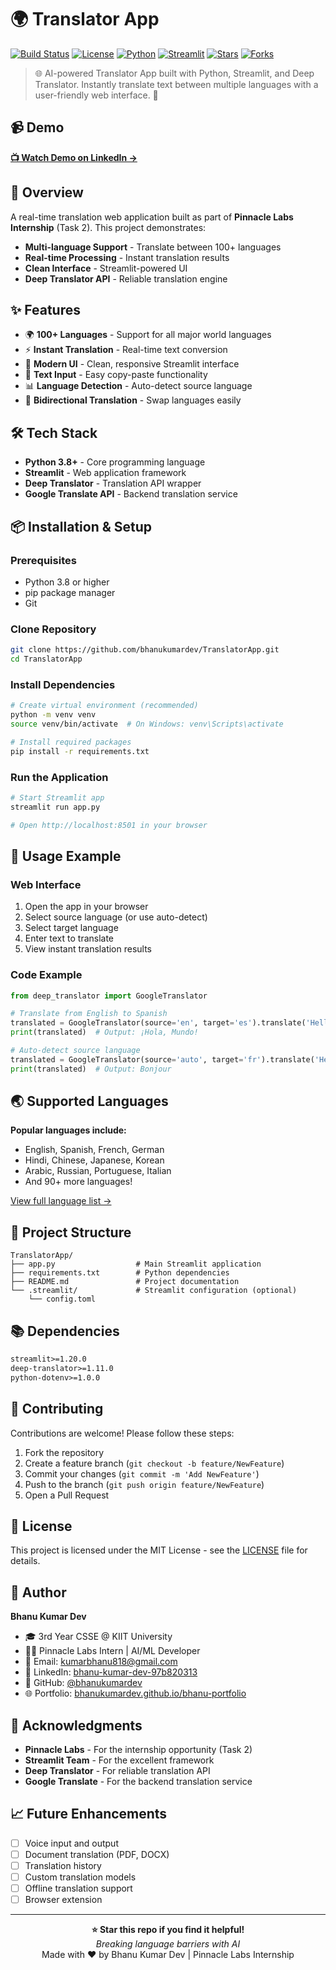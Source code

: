 # 🌍 Translator App

[![Build Status](https://img.shields.io/badge/build-passing-brightgreen)](https://github.com/bhanukumardev/TranslatorApp)
[![License](https://img.shields.io/badge/license-MIT-blue.svg)](LICENSE)
[![Python](https://img.shields.io/badge/Python-3776AB?logo=python&logoColor=white)](https://www.python.org/)
[![Streamlit](https://img.shields.io/badge/Streamlit-FF4B4B?logo=streamlit&logoColor=white)](https://streamlit.io/)
[![Stars](https://img.shields.io/github/stars/bhanukumardev/TranslatorApp?style=social)](https://github.com/bhanukumardev/TranslatorApp/stargazers)
[![Forks](https://img.shields.io/github/forks/bhanukumardev/TranslatorApp?style=social)](https://github.com/bhanukumardev/TranslatorApp/forks)

> 🌐 AI-powered Translator App built with Python, Streamlit, and Deep Translator. Instantly translate text between multiple languages with a user-friendly web interface. 🚀

## 📹 Demo

**[📺 Watch Demo on LinkedIn →](https://www.linkedin.com/posts/bhanu-kumar-dev-97b820313_pinnaclelabs-ai-python-activity-7340036639034929152-Telc?utm_source=share&utm_medium=member_desktop)**

## 🚀 Overview

A real-time translation web application built as part of **Pinnacle Labs Internship** (Task 2). This project demonstrates:

- **Multi-language Support** - Translate between 100+ languages
- **Real-time Processing** - Instant translation results
- **Clean Interface** - Streamlit-powered UI
- **Deep Translator API** - Reliable translation engine

## ✨ Features

- 🌍 **100+ Languages** - Support for all major world languages
- ⚡ **Instant Translation** - Real-time text conversion
- 🎨 **Modern UI** - Clean, responsive Streamlit interface
- 📝 **Text Input** - Easy copy-paste functionality
- 📊 **Language Detection** - Auto-detect source language
- 🔄 **Bidirectional Translation** - Swap languages easily

## 🛠️ Tech Stack

- **Python 3.8+** - Core programming language
- **Streamlit** - Web application framework
- **Deep Translator** - Translation API wrapper
- **Google Translate API** - Backend translation service

## 📦 Installation & Setup

### Prerequisites
- Python 3.8 or higher
- pip package manager
- Git

### Clone Repository

```bash
git clone https://github.com/bhanukumardev/TranslatorApp.git
cd TranslatorApp
```

### Install Dependencies

```bash
# Create virtual environment (recommended)
python -m venv venv
source venv/bin/activate  # On Windows: venv\Scripts\activate

# Install required packages
pip install -r requirements.txt
```

### Run the Application

```bash
# Start Streamlit app
streamlit run app.py

# Open http://localhost:8501 in your browser
```

## 🎯 Usage Example

### Web Interface

1. Open the app in your browser
2. Select source language (or use auto-detect)
3. Select target language
4. Enter text to translate
5. View instant translation results

### Code Example

```python
from deep_translator import GoogleTranslator

# Translate from English to Spanish
translated = GoogleTranslator(source='en', target='es').translate('Hello, World!')
print(translated)  # Output: ¡Hola, Mundo!

# Auto-detect source language
translated = GoogleTranslator(source='auto', target='fr').translate('Hello')
print(translated)  # Output: Bonjour
```

## 🌏 Supported Languages

**Popular languages include:**
- English, Spanish, French, German
- Hindi, Chinese, Japanese, Korean
- Arabic, Russian, Portuguese, Italian
- And 90+ more languages!

[View full language list →](https://py-googletrans.readthedocs.io/en/latest/#googletrans-languages)

## 📁 Project Structure

```
TranslatorApp/
├── app.py                  # Main Streamlit application
├── requirements.txt        # Python dependencies
├── README.md               # Project documentation
└── .streamlit/             # Streamlit configuration (optional)
    └── config.toml
```

## 📚 Dependencies

```txt
streamlit>=1.20.0
deep-translator>=1.11.0
python-dotenv>=1.0.0
```

## 🤝 Contributing

Contributions are welcome! Please follow these steps:

1. Fork the repository
2. Create a feature branch (`git checkout -b feature/NewFeature`)
3. Commit your changes (`git commit -m 'Add NewFeature'`)
4. Push to the branch (`git push origin feature/NewFeature`)
5. Open a Pull Request

## 📄 License

This project is licensed under the MIT License - see the [LICENSE](LICENSE) file for details.

## 👤 Author

**Bhanu Kumar Dev**
- 🎓 3rd Year CSSE @ KIIT University
- 👨‍💻 Pinnacle Labs Intern | AI/ML Developer
- 📧 Email: kumarbhanu818@gmail.com
- 💼 LinkedIn: [bhanu-kumar-dev-97b820313](https://www.linkedin.com/in/bhanu-kumar-dev-97b820313)
- 🐙 GitHub: [@bhanukumardev](https://github.com/bhanukumardev)
- 🌐 Portfolio: [bhanukumardev.github.io/bhanu-portfolio](https://bhanukumardev.github.io/bhanu-portfolio/)

## 🌟 Acknowledgments

- **Pinnacle Labs** - For the internship opportunity (Task 2)
- **Streamlit Team** - For the excellent framework
- **Deep Translator** - For reliable translation API
- **Google Translate** - For the backend translation service

## 📈 Future Enhancements

- [ ] Voice input and output
- [ ] Document translation (PDF, DOCX)
- [ ] Translation history
- [ ] Custom translation models
- [ ] Offline translation support
- [ ] Browser extension

---

<div align="center">
  <b>⭐ Star this repo if you find it helpful!</b>
  <br>
  <i>Breaking language barriers with AI</i>
  <br>
  Made with ❤️ by Bhanu Kumar Dev | Pinnacle Labs Internship
</div>
